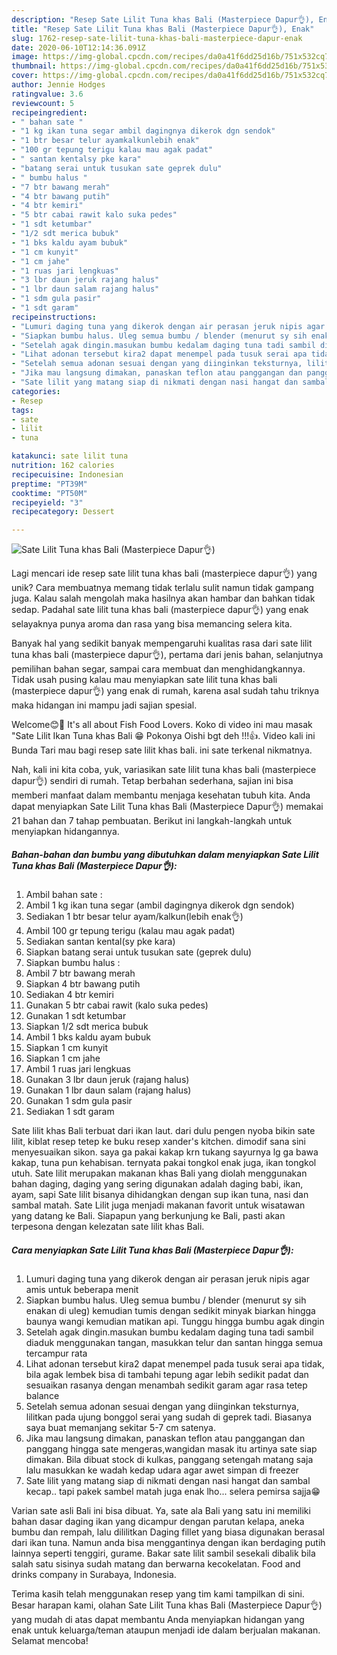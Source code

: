 ```yaml
---
description: "Resep Sate Lilit Tuna khas Bali (Masterpiece Dapur👌), Enak"
title: "Resep Sate Lilit Tuna khas Bali (Masterpiece Dapur👌), Enak"
slug: 1762-resep-sate-lilit-tuna-khas-bali-masterpiece-dapur-enak
date: 2020-06-10T12:14:36.091Z
image: https://img-global.cpcdn.com/recipes/da0a41f6dd25d16b/751x532cq70/sate-lilit-tuna-khas-bali-masterpiece-dapur👌-foto-resep-utama.jpg
thumbnail: https://img-global.cpcdn.com/recipes/da0a41f6dd25d16b/751x532cq70/sate-lilit-tuna-khas-bali-masterpiece-dapur👌-foto-resep-utama.jpg
cover: https://img-global.cpcdn.com/recipes/da0a41f6dd25d16b/751x532cq70/sate-lilit-tuna-khas-bali-masterpiece-dapur👌-foto-resep-utama.jpg
author: Jennie Hodges
ratingvalue: 3.6
reviewcount: 5
recipeingredient:
- " bahan sate "
- "1 kg ikan tuna segar ambil dagingnya dikerok dgn sendok"
- "1 btr besar telur ayamkalkunlebih enak"
- "100 gr tepung terigu kalau mau agak padat"
- " santan kentalsy pke kara"
- "batang serai untuk tusukan sate geprek dulu"
- " bumbu halus "
- "7 btr bawang merah"
- "4 btr bawang putih"
- "4 btr kemiri"
- "5 btr cabai rawit kalo suka pedes"
- "1 sdt ketumbar"
- "1/2 sdt merica bubuk"
- "1 bks kaldu ayam bubuk"
- "1 cm kunyit"
- "1 cm jahe"
- "1 ruas jari lengkuas"
- "3 lbr daun jeruk rajang halus"
- "1 lbr daun salam rajang halus"
- "1 sdm gula pasir"
- "1 sdt garam"
recipeinstructions:
- "Lumuri daging tuna yang dikerok dengan air perasan jeruk nipis agar amis untuk beberapa menit"
- "Siapkan bumbu halus. Uleg semua bumbu / blender (menurut sy sih enakan di uleg) kemudian tumis dengan sedikit minyak biarkan hingga baunya wangi kemudian matikan api. Tunggu hingga bumbu agak dingin"
- "Setelah agak dingin.masukan bumbu kedalam daging tuna tadi sambil diaduk menggunakan tangan, masukkan telur dan santan hingga semua tercampur rata"
- "Lihat adonan tersebut kira2 dapat menempel pada tusuk serai apa tidak, bila agak lembek bisa di tambahi tepung agar lebih sedikit padat dan sesuaikan rasanya dengan menambah sedikit garam agar rasa tetep balance"
- "Setelah semua adonan sesuai dengan yang diinginkan teksturnya, lilitkan pada ujung bonggol serai yang sudah di geprek tadi. Biasanya saya buat memanjang sekitar 5-7 cm satenya."
- "Jika mau langsung dimakan, panaskan teflon atau panggangan dan panggang hingga sate mengeras,wangidan masak itu artinya sate siap dimakan. Bila dibuat stock di kulkas, panggang setengah matang saja lalu masukkan ke wadah kedap udara agar awet simpan di freezer"
- "Sate lilit yang matang siap di nikmati dengan nasi hangat dan sambal kecap.. tapi pakek sambel matah juga enak lho... selera pemirsa sajja😁"
categories:
- Resep
tags:
- sate
- lilit
- tuna

katakunci: sate lilit tuna 
nutrition: 162 calories
recipecuisine: Indonesian
preptime: "PT39M"
cooktime: "PT50M"
recipeyield: "3"
recipecategory: Dessert

---
```



![Sate Lilit Tuna khas Bali (Masterpiece Dapur👌)](https://img-global.cpcdn.com/recipes/da0a41f6dd25d16b/751x532cq70/sate-lilit-tuna-khas-bali-masterpiece-dapur👌-foto-resep-utama.jpg)

Lagi mencari ide resep sate lilit tuna khas bali (masterpiece dapur👌) yang unik? Cara membuatnya memang tidak terlalu sulit namun tidak gampang juga. Kalau salah mengolah maka hasilnya akan hambar dan bahkan tidak sedap. Padahal sate lilit tuna khas bali (masterpiece dapur👌) yang enak selayaknya punya aroma dan rasa yang bisa memancing selera kita.

Banyak hal yang sedikit banyak mempengaruhi kualitas rasa dari sate lilit tuna khas bali (masterpiece dapur👌), pertama dari jenis bahan, selanjutnya pemilihan bahan segar, sampai cara membuat dan menghidangkannya. Tidak usah pusing kalau mau menyiapkan sate lilit tuna khas bali (masterpiece dapur👌) yang enak di rumah, karena asal sudah tahu triknya maka hidangan ini mampu jadi sajian spesial.

Welcome😊🙏 It&#39;s all about Fish Food Lovers. Koko di video ini mau masak &#34;Sate Lilit Ikan Tuna khas Bali 😁 Pokonya Oishi bgt deh !!!👍. Video kali ini Bunda Tari mau bagi resep sate lilit khas bali. ini sate terkenal nikmatnya.


Nah, kali ini kita coba, yuk, variasikan sate lilit tuna khas bali (masterpiece dapur👌) sendiri di rumah. Tetap berbahan sederhana, sajian ini bisa memberi manfaat dalam membantu menjaga kesehatan tubuh kita. Anda dapat menyiapkan Sate Lilit Tuna khas Bali (Masterpiece Dapur👌) memakai 21 bahan dan 7 tahap pembuatan. Berikut ini langkah-langkah untuk menyiapkan hidangannya.

<!--inarticleads1-->

##### Bahan-bahan dan bumbu yang dibutuhkan dalam menyiapkan Sate Lilit Tuna khas Bali (Masterpiece Dapur👌):

1. Ambil  bahan sate :
1. Ambil 1 kg ikan tuna segar (ambil dagingnya dikerok dgn sendok)
1. Sediakan 1 btr besar telur ayam/kalkun(lebih enak👌)
1. Ambil 100 gr tepung terigu (kalau mau agak padat)
1. Sediakan  santan kental(sy pke kara)
1. Siapkan batang serai untuk tusukan sate (geprek dulu)
1. Siapkan  bumbu halus :
1. Ambil 7 btr bawang merah
1. Siapkan 4 btr bawang putih
1. Sediakan 4 btr kemiri
1. Gunakan 5 btr cabai rawit (kalo suka pedes)
1. Gunakan 1 sdt ketumbar
1. Siapkan 1/2 sdt merica bubuk
1. Ambil 1 bks kaldu ayam bubuk
1. Siapkan 1 cm kunyit
1. Siapkan 1 cm jahe
1. Ambil 1 ruas jari lengkuas
1. Gunakan 3 lbr daun jeruk (rajang halus)
1. Gunakan 1 lbr daun salam (rajang halus)
1. Gunakan 1 sdm gula pasir
1. Sediakan 1 sdt garam


Sate lilit khas Bali terbuat dari ikan laut. dari dulu pengen nyoba bikin sate lilit, kiblat resep tetep ke buku resep xander&#39;s kitchen. dimodif sana sini menyesuaikan sikon. saya ga pakai kakap krn tukang sayurnya lg ga bawa kakap, tuna pun kehabisan. ternyata pakai tongkol enak juga, ikan tongkol utuh. Sate lilit merupakan makanan khas Bali yang diolah menggunakan bahan daging, daging yang sering digunakan adalah daging babi, ikan, ayam, sapi Sate lilit bisanya dihidangkan dengan sup ikan tuna, nasi dan sambal matah. Sate Lilit juga menjadi makanan favorit untuk wisatawan yang datang ke Bali. Siapapun yang berkunjung ke Bali, pasti akan terpesona dengan kelezatan sate lilit khas Bali. 

<!--inarticleads2-->

##### Cara menyiapkan Sate Lilit Tuna khas Bali (Masterpiece Dapur👌):

1. Lumuri daging tuna yang dikerok dengan air perasan jeruk nipis agar amis untuk beberapa menit
1. Siapkan bumbu halus. Uleg semua bumbu / blender (menurut sy sih enakan di uleg) kemudian tumis dengan sedikit minyak biarkan hingga baunya wangi kemudian matikan api. Tunggu hingga bumbu agak dingin
1. Setelah agak dingin.masukan bumbu kedalam daging tuna tadi sambil diaduk menggunakan tangan, masukkan telur dan santan hingga semua tercampur rata
1. Lihat adonan tersebut kira2 dapat menempel pada tusuk serai apa tidak, bila agak lembek bisa di tambahi tepung agar lebih sedikit padat dan sesuaikan rasanya dengan menambah sedikit garam agar rasa tetep balance
1. Setelah semua adonan sesuai dengan yang diinginkan teksturnya, lilitkan pada ujung bonggol serai yang sudah di geprek tadi. Biasanya saya buat memanjang sekitar 5-7 cm satenya.
1. Jika mau langsung dimakan, panaskan teflon atau panggangan dan panggang hingga sate mengeras,wangidan masak itu artinya sate siap dimakan. Bila dibuat stock di kulkas, panggang setengah matang saja lalu masukkan ke wadah kedap udara agar awet simpan di freezer
1. Sate lilit yang matang siap di nikmati dengan nasi hangat dan sambal kecap.. tapi pakek sambel matah juga enak lho... selera pemirsa sajja😁


Varian sate asli Bali ini bisa dibuat. Ya, sate ala Bali yang satu ini memiliki bahan dasar daging ikan yang dicampur dengan parutan kelapa, aneka bumbu dan rempah, lalu dililitkan Daging fillet yang biasa digunakan berasal dari ikan tuna. Namun anda bisa menggantinya dengan ikan berdaging putih lainnya seperti tenggiri, gurame. Bakar sate lilit sambil sesekali dibalik bila salah satu sisinya sudah matang dan berwarna kecokelatan. Food and drinks company in Surabaya, Indonesia. 

Terima kasih telah menggunakan resep yang tim kami tampilkan di sini. Besar harapan kami, olahan Sate Lilit Tuna khas Bali (Masterpiece Dapur👌) yang mudah di atas dapat membantu Anda menyiapkan hidangan yang enak untuk keluarga/teman ataupun menjadi ide dalam berjualan makanan. Selamat mencoba!
